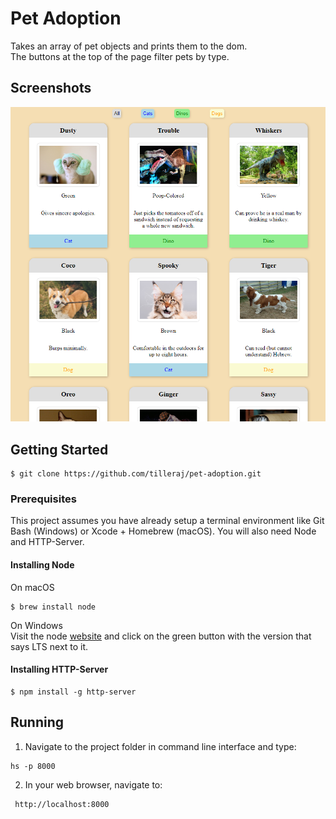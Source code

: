 # Pet Adoption
Takes an array of pet objects and prints them to the dom.  
The buttons at the top of the page filter pets by type.

## Screenshots
![Image of a grid of pets](https://raw.githubusercontent.com/tilleraj/pet-adoption/master/screenshots/screenshot.PNG)

## Getting Started
```
$ git clone https://github.com/tilleraj/pet-adoption.git
```

### Prerequisites  
This project assumes you have already setup a terminal environment like Git Bash (Windows) or Xcode + Homebrew (macOS). You will also need Node and HTTP-Server.

#### Installing Node
On macOS  
```
$ brew install node
```
On Windows  
Visit the node [website](https://nodejs.org/) and click on the green button with the version that says LTS next to it.

#### Installing HTTP-Server
```
$ npm install -g http-server
```

## Running
1. Navigate to the project folder in command line interface and type:
```
hs -p 8000  
```
2. In your web browser, navigate to:
```
 http://localhost:8000
 ```

